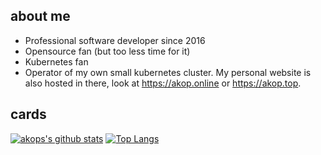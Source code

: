 
## about me
* Professional software developer since 2016
* Opensource fan (but too less time for it)
* Kubernetes fan
* Operator of my own small kubernetes cluster. My personal website is also hosted in there, look at https://akop.online or https://akop.top.

## cards
[![akops's github stats](https://github-readme-stats.vercel.app/api?username=AndreKoepke&show_icons=true&theme=github_dark)](https://github.com/anuraghazra/github-readme-stats) [![Top Langs](https://github-readme-stats.vercel.app/api/top-langs/?username=AndreKoepke&langs_count=8&theme=github_dark&hide=PHP&layout=compact)](https://github.com/anuraghazra/github-readme-stats)

